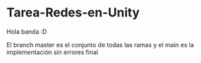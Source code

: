 # Tarea-Redes-en-Unity

Hola banda :D

El branch master es el conjunto de todas las ramas y el main es la implementación sin errores final

